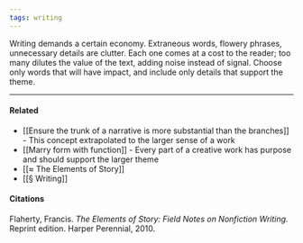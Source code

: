 ```yaml
---
tags: writing
---
```


Writing demands a certain economy. Extraneous words, flowery phrases,
unnecessary details are clutter. Each one comes at a cost to the reader; too
many dilutes the value of the text, adding noise instead of signal. Choose only
words that will have impact, and include only details that support the theme.

---

#### Related

- [[Ensure the trunk of a narrative is more substantial than the branches]] -
  This concept extrapolated to the larger sense of a work
- [[Marry form with function]] - Every part of a creative work has purpose and
  should support the larger theme
- [[≈ The Elements of Story]]
- [[§ Writing]]

#### Citations

Flaherty, Francis. _The Elements of Story: Field Notes on Nonfiction Writing._
Reprint edition. Harper Perennial, 2010.
